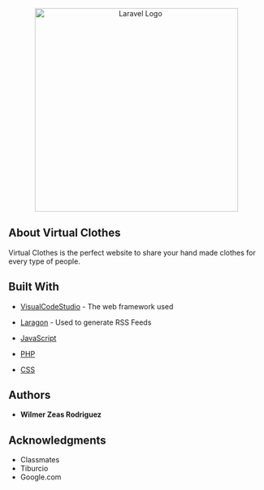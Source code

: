 <p align="center"><a href="https://laravel.com" target="_blank"><img src="https://raw.githubusercontent.com/laravel/art/master/logo-lockup/5%20SVG/2%20CMYK/1%20Full%20Color/laravel-logolockup-cmyk-red.svg" width="400" alt="Laravel Logo"></a></p>

## About Virtual Clothes

Virtual Clothes is the perfect website to share your hand made clothes for every type of people.

## Built With

-   [VisualCodeStudio](https://code.visualstudio.com/) - The web framework used
-   [Laragon](https://laragon.org/) - Used to generate RSS Feeds

-   [JavaScript](https://developer.mozilla.org/es/docs/Web/JavaScript)

-   [PHP](https://www.php.net/manual/es/intro-whatis.php)

-   [CSS](https://developer.mozilla.org/es/docs/Web/CSS)

## Authors

-   **Wilmer Zeas Rodriguez**

## Acknowledgments

-   Classmates
-   Tiburcio
-   Google.com
